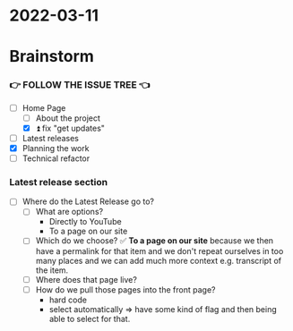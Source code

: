 # 2022-03-11

# Brainstorm

### 👉 FOLLOW THE ISSUE TREE 👈

* [ ] Home Page
  * [ ] About the project
  * [x] ⏫ fix "get updates"
* [ ] Latest releases
* [x] Planning the work
* [ ] Technical refactor

### Latest release section

* [ ] Where do the Latest Release go to?
  * [ ] What are options?
    * Directly to YouTube
    * To a page on our site
  * [ ] Which do we choose? ✅ **To a page on our site** because we then have a permalink for that item and we don't repeat ourselves in too many places and we can add much more context e.g. transcript of the item.
  * [ ] Where does that page live?
  * [ ] How do we pull those pages into the front page?
    * hard code
    * select automatically => have some kind of flag and then being able to select for that.

